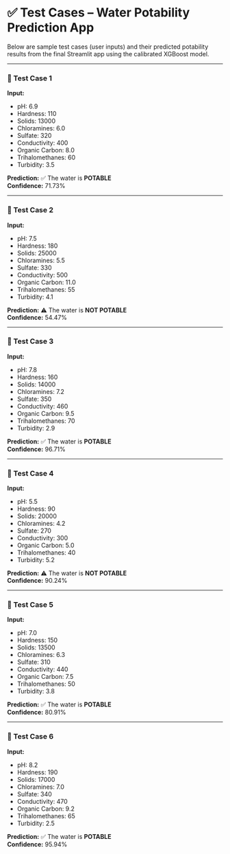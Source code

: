# ✅ Test Cases – Water Potability Prediction App

Below are sample test cases (user inputs) and their predicted potability results from the final Streamlit app using the calibrated XGBoost model.

---

### 🧪 Test Case 1
**Input:**
- pH: 6.9  
- Hardness: 110  
- Solids: 13000  
- Chloramines: 6.0  
- Sulfate: 320  
- Conductivity: 400  
- Organic Carbon: 8.0  
- Trihalomethanes: 60  
- Turbidity: 3.5

**Prediction:** ✅ The water is **POTABLE**  
**Confidence:** 71.73%

---

### 🧪 Test Case 2
**Input:**
- pH: 7.5  
- Hardness: 180  
- Solids: 25000  
- Chloramines: 5.5  
- Sulfate: 330  
- Conductivity: 500  
- Organic Carbon: 11.0  
- Trihalomethanes: 55  
- Turbidity: 4.1

**Prediction:** ⚠️ The water is **NOT POTABLE**  
**Confidence:** 54.47%

---

### 🧪 Test Case 3
**Input:**
- pH: 7.8  
- Hardness: 160  
- Solids: 14000  
- Chloramines: 7.2  
- Sulfate: 350  
- Conductivity: 460  
- Organic Carbon: 9.5  
- Trihalomethanes: 70  
- Turbidity: 2.9

**Prediction:** ✅ The water is **POTABLE**  
**Confidence:** 96.71%

---

### 🧪 Test Case 4
**Input:**
- pH: 5.5  
- Hardness: 90  
- Solids: 20000  
- Chloramines: 4.2  
- Sulfate: 270  
- Conductivity: 300  
- Organic Carbon: 5.0  
- Trihalomethanes: 40  
- Turbidity: 5.2

**Prediction:** ⚠️ The water is **NOT POTABLE**  
**Confidence:** 90.24%

---

### 🧪 Test Case 5
**Input:**
- pH: 7.0  
- Hardness: 150  
- Solids: 13500  
- Chloramines: 6.3  
- Sulfate: 310  
- Conductivity: 440  
- Organic Carbon: 7.5  
- Trihalomethanes: 50  
- Turbidity: 3.8

**Prediction:** ✅ The water is **POTABLE**  
**Confidence:** 80.91%

---

### 🧪 Test Case 6
**Input:**
- pH: 8.2  
- Hardness: 190  
- Solids: 17000  
- Chloramines: 7.0  
- Sulfate: 340  
- Conductivity: 470  
- Organic Carbon: 9.2  
- Trihalomethanes: 65  
- Turbidity: 2.5

**Prediction:** ✅ The water is **POTABLE**  
**Confidence:** 95.94%